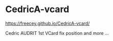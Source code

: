 # CedricA-vcard

https://freecey.github.io/CedricA-vcard/

Cedric AUDRIT 1st VCard fix position and more ...
